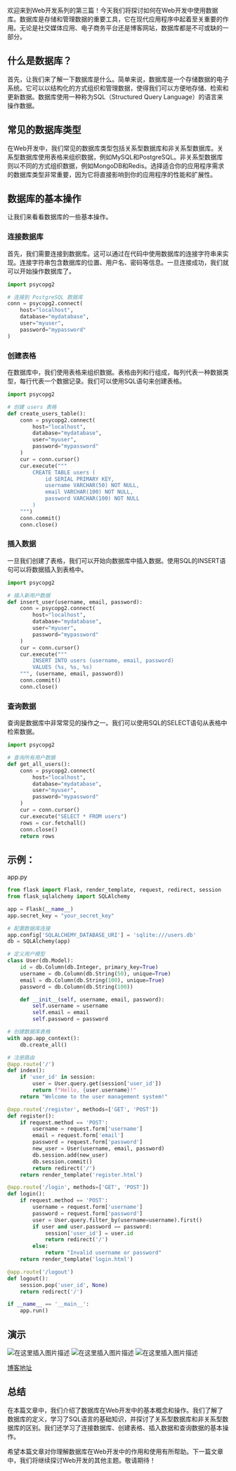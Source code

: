 

欢迎来到Web开发系列的第三篇！今天我们将探讨如何在Web开发中使用数据库。数据库是存储和管理数据的重要工具，它在现代应用程序中起着至关重要的作用。无论是社交媒体应用、电子商务平台还是博客网站，数据库都是不可或缺的一部分。

## 什么是数据库？

首先，让我们来了解一下数据库是什么。简单来说，数据库是一个存储数据的电子系统。它可以以结构化的方式组织和管理数据，使得我们可以方便地存储、检索和更新数据。数据库使用一种称为SQL（Structured Query Language）的语言来操作数据。

## 常见的数据库类型

在Web开发中，我们常见的数据库类型包括关系型数据库和非关系型数据库。关系型数据库使用表格来组织数据，例如MySQL和PostgreSQL。非关系型数据库则以不同的方式组织数据，例如MongoDB和Redis。选择适合你的应用程序需求的数据库类型非常重要，因为它将直接影响到你的应用程序的性能和扩展性。

## 数据库的基本操作

让我们来看看数据库的一些基本操作。

### 连接数据库

首先，我们需要连接到数据库。这可以通过在代码中使用数据库的连接字符串来实现。连接字符串包含数据库的位置、用户名、密码等信息。一旦连接成功，我们就可以开始操作数据库了。

```python
import psycopg2

# 连接到 PostgreSQL 数据库
conn = psycopg2.connect(
    host="localhost",
    database="mydatabase",
    user="myuser",
    password="mypassword"
)
```

### 创建表格

在数据库中，我们使用表格来组织数据。表格由列和行组成，每列代表一种数据类型，每行代表一个数据记录。我们可以使用SQL语句来创建表格。

```python
import psycopg2

# 创建 users 表格
def create_users_table():
    conn = psycopg2.connect(
        host="localhost",
        database="mydatabase",
        user="myuser",
        password="mypassword"
    )
    cur = conn.cursor()
    cur.execute("""
        CREATE TABLE users (
            id SERIAL PRIMARY KEY,
            username VARCHAR(50) NOT NULL,
            email VARCHAR(100) NOT NULL,
            password VARCHAR(100) NOT NULL
        )
    """)
    conn.commit()
    conn.close()
```

### 插入数据

一旦我们创建了表格，我们可以开始向数据库中插入数据。使用SQL的INSERT语句可以将数据插入到表格中。

```python
import psycopg2

# 插入新用户数据
def insert_user(username, email, password):
    conn = psycopg2.connect(
        host="localhost",
        database="mydatabase",
        user="myuser",
        password="mypassword"
    )
    cur = conn.cursor()
    cur.execute("""
        INSERT INTO users (username, email, password)
        VALUES (%s, %s, %s)
    """, (username, email, password))
    conn.commit()
    conn.close()
```

### 查询数据

查询是数据库中非常常见的操作之一。我们可以使用SQL的SELECT语句从表格中检索数据。

```python
import psycopg2

# 查询所有用户数据
def get_all_users():
    conn = psycopg2.connect(
        host="localhost",
        database="mydatabase",
        user="myuser",
        password="mypassword"
    )
    cur = conn.cursor()
    cur.execute("SELECT * FROM users")
    rows = cur.fetchall()
    conn.close()
    return rows
```

## 示例：
app.py

```python
from flask import Flask, render_template, request, redirect, session
from flask_sqlalchemy import SQLAlchemy

app = Flask(__name__)
app.secret_key = "your_secret_key"

# 配置数据库连接
app.config['SQLALCHEMY_DATABASE_URI'] = 'sqlite:///users.db'
db = SQLAlchemy(app)

# 定义用户模型
class User(db.Model):
    id = db.Column(db.Integer, primary_key=True)
    username = db.Column(db.String(50), unique=True)
    email = db.Column(db.String(100), unique=True)
    password = db.Column(db.String(100))

    def __init__(self, username, email, password):
        self.username = username
        self.email = email
        self.password = password

# 创建数据库表格
with app.app_context():
    db.create_all()

# 注册路由
@app.route('/')
def index():
    if 'user_id' in session:
        user = User.query.get(session['user_id'])
        return f"Hello, {user.username}!"
    return "Welcome to the user management system!"

@app.route('/register', methods=['GET', 'POST'])
def register():
    if request.method == 'POST':
        username = request.form['username']
        email = request.form['email']
        password = request.form['password']
        new_user = User(username, email, password)
        db.session.add(new_user)
        db.session.commit()
        return redirect('/')
    return render_template('register.html')

@app.route('/login', methods=['GET', 'POST'])
def login():
    if request.method == 'POST':
        username = request.form['username']
        password = request.form['password']
        user = User.query.filter_by(username=username).first()
        if user and user.password == password:
            session['user_id'] = user.id
            return redirect('/')
        else:
            return "Invalid username or password"
    return render_template('login.html')

@app.route('/logout')
def logout():
    session.pop('user_id', None)
    return redirect('/')

if __name__ == '__main__':
    app.run()

```
## 演示

![在这里插入图片描述](https://img-blog.csdnimg.cn/direct/91b98db25ebe4d489aa394a1babeb1e7.png)
![在这里插入图片描述](https://img-blog.csdnimg.cn/direct/b6d32baa94574e87aa86dd4134b42d90.png)
![在这里插入图片描述](https://img-blog.csdnimg.cn/direct/32b74ce4b7d64413820959f03d90195b.png)


[博客地址](https://blog.csdn.net/qq_42751010)

## 总结

在本篇文章中，我们介绍了数据库在Web开发中的基本概念和操作。我们了解了数据库的定义，学习了SQL语言的基础知识，并探讨了关系型数据库和非关系型数据库的区别。我们还学习了连接数据库、创建表格、插入数据和查询数据的基本操作。

希望本篇文章对你理解数据库在Web开发中的作用和使用有所帮助。下一篇文章中，我们将继续探讨Web开发的其他主题。敬请期待！

